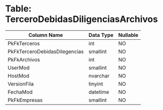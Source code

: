 # Table: TerceroDebidasDiligenciasArchivos

| Column Name | Data Type | Nullable |
|-------------|-----------|----------|
| PkFkTerceros | int | NO |
| PkFkTerceroDebidasDilegencias | smallint | NO |
| PkFkArchivos | int | NO |
| UserMod | smallint | NO |
| HostMod | nvarchar | NO |
| VersionFila | tinyint | NO |
| FechaMod | datetime | NO |
| PkFkEmpresas | smallint | NO |
